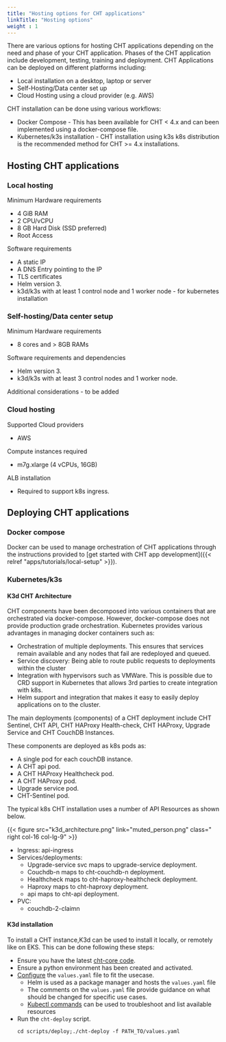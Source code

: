 ```yaml
---
title: "Hosting options for CHT applications"
linkTitle: "Hosting options"
weight : 1
---
```


There are various options for hosting CHT applications depending on the need and phase of your CHT application. Phases of the CHT application include development, testing, training and deployment. CHT Applications can be deployed on different platforms including: 
* Local installation on a desktop, laptop or server
* Self-Hosting/Data center set up
* Cloud Hosting using a cloud provider (e.g. AWS)

CHT installation can be done using various workflows:

* Docker Compose - This has been available for CHT < 4.x and can been implemented using a docker-compose file. 
* Kubernetes/k3s installation - CHT installation using k3s k8s distribution is the recommended method for CHT >= 4.x installations.


## Hosting CHT applications
### Local hosting

Minimum Hardware requirements
* 4 GiB RAM
* 2 CPU/vCPU
* 8 GB Hard Disk (SSD preferred)
* Root Access

Software requirements
* A static IP
* A DNS Entry pointing to the IP
* TLS certificates
* Helm version 3.
* k3d/k3s with at least 1 control node and 1 worker node - for kubernetes installation


### Self-hosting/Data center setup

Minimum Hardware requirements
* 8 cores and > 8GB RAMs

Software requirements and dependencies
* Helm version 3.
* k3d/k3s with at least 3 control nodes and 1 worker node.

Additional considerations - to be added

### Cloud hosting

Supported Cloud providers
* AWS

Compute instances required
* m7g.xlarge (4 vCPUs, 16GB)

ALB installation
* Required to support k8s ingress.

## Deploying CHT applications

### Docker compose

Docker can be used to manage orchestration of CHT applications through the instructions provided to [get started with CHT app development]({{< relref "apps/tutorials/local-setup" >}}).

### Kubernetes/k3s

#### K3d CHT Architecture

CHT components have been decomposed into various containers that are orchestrated via docker-compose. However, docker-compose does not provide production grade orchestration. Kubernetes provides various advantages in managing docker containers such as:

* Orchestration of multiple deployments. This ensures that services remain available and any nodes that fail are redeployed and queued.
* Service discovery: Being able to route public requests to deployments within the cluster 
* Integration with hypervisors such as VMWare. This is possible due to CRD support in Kubernetes that allows 3rd parties to create integration with k8s.
* Helm support and integration that makes it easy to easily deploy applications on to the cluster.

The main deployments (components) of a CHT deployment include CHT Sentinel, CHT API, CHT HAProxy Health-check, CHT HAProxy, Upgrade Service and CHT CouchDB Instances.

These components are deployed as k8s pods as:

* A single pod for each couchDB instance.
* A CHT api pod.
* A CHT HAProxy Healthcheck pod.
* A CHT HAProxy pod.
* Upgrade service pod.
* CHT-Sentinel pod.

The typical k8s CHT installation uses a number of API Resources as shown below. 

{{< figure src="k3d_architecture.png" link="muted_person.png" class=" right col-16 col-lg-9" >}}

* Ingress: api-ingress
* Services/deployments:
    * Upgrade-service svc maps to upgrade-service deployment.
    * Couchdb-n maps to cht-couchdb-n deployment.
    * Healthcheck maps to cht-haproxy-healthcheck deployment.
    * Haproxy maps to cht-haproxy deployment.
    * api maps to cht-api deployment.
* PVC:
    * couchdb-2-claimn

#### K3d installation
To install a CHT instance,K3d can be used to install it locally, or remotely like on EKS. This can be done following these steps:

* Ensure you have the latest [cht-core code](https://github.com/medic/cht-core).
* Ensure a python environment has been created and activated.
* [Configure](https://github.com/medic/cht-core/tree/master/scripts/deploy) the `values.yaml` file to fit the usecase.
    * Helm is used as a package manager and hosts the `values.yaml` file
    * The comments on the `values.yaml` file provide guidance on what should be changed for specific use cases.
    * [Kubectl commands](https://kubernetes.io/docs/reference/kubectl/quick-reference/) can be used to troubleshoot and list available resources
* Run the `cht-deploy` script.
    ```shell
    cd scripts/deploy;./cht-deploy -f PATH_TO/values.yaml
    ```